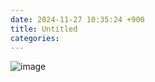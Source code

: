 ```yaml
---
date: 2024-11-27 10:35:24 +900
title: Untitled
categories:
---
```

![image](bakyuns.github.io/_posts/Study/attachments/2024-11-27-test2-image.png)





